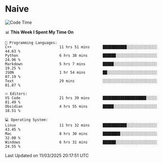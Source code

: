 # Naive
<!-- ## 日拱一卒，功不唐捐 -->
<!-- [![GitHub Streak](https://streak-stats.demolab.com/?user=XiaoXKKK)](https://git.io/streak-stats) -->
<!--START_SECTION:waka-->
![Code Time](http://img.shields.io/badge/Code%20Time-338%20hrs%201%20min-blue)

📊 **This Week I Spent My Time On** 

```text
💬 Programming Languages: 
C++                      11 hrs 51 mins      ███████████░░░░░░░░░░░░░░   44.63 % 
Python                   6 hrs 38 mins       ██████░░░░░░░░░░░░░░░░░░░   24.96 % 
Markdown                 5 hrs 7 mins        █████░░░░░░░░░░░░░░░░░░░░   19.25 % 
JSON                     1 hr 54 mins        ██░░░░░░░░░░░░░░░░░░░░░░░   07.19 % 
Text                     29 mins             ░░░░░░░░░░░░░░░░░░░░░░░░░   01.87 % 

🔥 Editors: 
VS Code                  21 hrs 39 mins      ████████████████████░░░░░   81.49 % 
Obsidian                 4 hrs 55 mins       █████░░░░░░░░░░░░░░░░░░░░   18.51 % 

💻 Operating System: 
Linux                    11 hrs 32 mins      ███████████░░░░░░░░░░░░░░   43.45 % 
Mac                      8 hrs 30 mins       ████████░░░░░░░░░░░░░░░░░   32.00 % 
Windows                  6 hrs 31 mins       ██████░░░░░░░░░░░░░░░░░░░   24.55 % 
```


 Last Updated on 11/03/2025 20:17:51 UTC
<!--END_SECTION:waka-->
